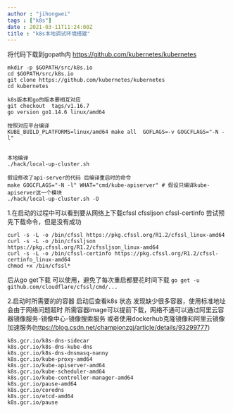 ```yaml
---
author : "jihongwei"
tags : ["k8s"]
date : 2021-03-11T11:24:00Z
title : "k8s本地调试环境搭建"
---
```



将代码下载到gopath内
https://github.com/kubernetes/kubernetes

```
mkdir -p $GOPATH/src/k8s.io
cd $GOPATH/src/k8s.io
git clone https://github.com/kubernetes/kubernetes
cd kubernetes

k8s版本和go的版本要相互对应
git checkout  tags/v1.16.7
go version go1.14.6 linux/amd64

按照对应平台编译
KUBE_BUILD_PLATFORMS=linux/amd64 make all  GOFLAGS=-v GOGCFLAGS="-N -l"


本地编译
./hack/local-up-cluster.sh

假设修改了api-server的代码 后编译重启时的命令
make GOGCFLAGS="-N -l" WHAT="cmd/kube-apiserver" # 假设只编译kube-apiserver这一个模块
./hack/local-up-cluster.sh -O
```



1.在启动的过程中可以看到要从网络上下载cfssl cfssljson cfssl-certinfo 
尝试预先下载命令，但是没有成功
```
curl -s -L -o /bin/cfssl https://pkg.cfssl.org/R1.2/cfssl_linux-amd64
curl -s -L -o /bin/cfssljson https://pkg.cfssl.org/R1.2/cfssljson_linux-amd64
curl -s -L -o /bin/cfssl-certinfo https://pkg.cfssl.org/R1.2/cfssl-certinfo_linux-amd64
chmod +x /bin/cfssl*
```

后从go get下载 可以使用，避免了每次重启都要花时间下载
```go get -u github.com/cloudflare/cfssl/cmd/...```


2.启动时所需要的的容器
启动后查看k8s 状态 发现缺少很多容器，使用标准地址会由于网络问题超时
所需容器image可以提前下载，网络不通可以通过阿里云容器镜像服务-镜像中心-镜像搜索服务
或者使用dockerhub克隆镜像和阿里云镜像加速服务(https://blog.csdn.net/championzgj/article/details/93299777)
```
k8s.gcr.io/k8s-dns-sidecar                        
k8s.gcr.io/k8s-dns-kube-dns                       
k8s.gcr.io/k8s-dns-dnsmasq-nanny                  
k8s.gcr.io/kube-proxy-amd64                       
k8s.gcr.io/kube-apiserver-amd64                   
k8s.gcr.io/kube-scheduler-amd64                   
k8s.gcr.io/kube-controller-manager-amd64          
k8s.gcr.io/pause-amd64                            
k8s.gcr.io/coredns                                
k8s.gcr.io/etcd-amd64                             
k8s.gcr.io/pause
```

